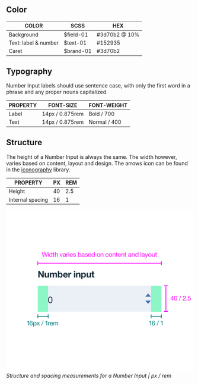## Color
| COLOR                | SCSS      | HEX           |
|----------------------|-----------|---------------|
| Background           | $field-01 | #3d70b2 @ 10% |
| Text: label & number | $text-01  | #152935       |
| Caret                | $brand-01 | #3d70b2       |


## Typography 
Number Input labels should use sentence case, with only the first word in a phrase and any proper nouns capitalized. 

| PROPERTY  | FONT-SIZE      | FONT-WEIGHT  |
|------------|-----------------|--------------|
| Label       | 14px / 0.875rem | Bold / 700   |
| Text        | 14px / 0.875rem | Normal / 400   |


## Structure
The height of a Number Input is always the same. The width however, varies based on content, layout and design. The arrows icon can be found in the [iconography]() library.

| PROPERTY         | PX | REM |
|------------------|----|-----|
| Height           | 40 | 2.5 |
| Internal spacing | 16 | 1   |


![Structure and spacing for number input](images/number-input-style-1.png)
_Structure and spacing measurements for a Number Input | px / rem_